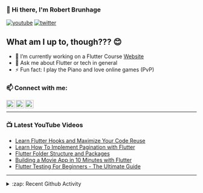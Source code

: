 ### 👋 Hi there, I'm Robert Brunhage

[![youtube](https://img.shields.io/static/v1?label=@RobertBrunhage&message=Subscribe&logo=YouTube&color=FF0000&style=for-the-badge)](http://bit.ly/2SUyRhx)
[![twitter](https://img.shields.io/twitter/follow/robertbrunhage?color=%231DA1F2&logo=twitter&style=for-the-badge)](https://twitter.com/intent/follow?original_referer=https%3A%2F%2Fgithub.com%2Frobertbrunhage&screen_name=robertbrunhage)

## What am I up to, though??? 😊
- 🔭 I’m currently working on a Flutter Course [Website](https://robertbrunhage.com)
- 💬 Ask me about Flutter or tech in general
- ⚡ Fun fact: I play the Piano and love online games (PvP)

### 📫 Connect with me:

[<img align="left" alt="RobertBrunhage | YouTube" width="22px" src="https://cdn.jsdelivr.net/npm/simple-icons@v3/icons/youtube.svg" />][youtube]
[<img align="left" alt="RobertBrunhage | Twitter" width="22px" src="https://cdn.jsdelivr.net/npm/simple-icons@v3/icons/twitter.svg" />][twitter]
[<img align="left" alt="RobertBrunhageDev | Instagram" width="22px" src="https://cdn.jsdelivr.net/npm/simple-icons@v3/icons/instagram.svg" />][instagram]

<br />

---

### 📺 Latest YouTube Videos
<!-- YOUTUBE:START -->
- [Learn Flutter Hooks and Maximize Your Code Reuse](https://www.youtube.com/watch?v=A1DUBgIsCv8)
- [Learn How To Implement Pagination with Flutter](https://www.youtube.com/watch?v=a5QU6cwMHpw)
- [Flutter Folder Structure and Packages](https://www.youtube.com/watch?v=yJRpuTP156o)
- [Building a Movie App in 10 Minutes with Flutter](https://www.youtube.com/watch?v=soTEOI_rIIQ)
- [Flutter Testing For Beginners - The Ultimate Guide](https://www.youtube.com/watch?v=RDY6UYh-nyg)
<!-- YOUTUBE:END -->

---

<details>
  <summary>:zap: Recent Github Activity</summary>
  
<!--START_SECTION:activity-->
1. 🎉 Merged PR [#1](https://github.com/RobertBrunhage/movie_app/pull/1) in [RobertBrunhage/movie_app](https://github.com/RobertBrunhage/movie_app)
2. 🗣 Commented on [#1](https://github.com/RobertBrunhage/movie_app/issues/1) in [RobertBrunhage/movie_app](https://github.com/RobertBrunhage/movie_app)
3. 🗣 Commented on [#92](https://github.com/dart-lang/dart-vim-plugin/issues/92) in [dart-lang/dart-vim-plugin](https://github.com/dart-lang/dart-vim-plugin)
4. ❗️ Closed issue [#1284](https://github.com/SirVer/ultisnips/issues/1284) in [SirVer/ultisnips](https://github.com/SirVer/ultisnips)
5. 🗣 Commented on [#1284](https://github.com/SirVer/ultisnips/issues/1284) in [SirVer/ultisnips](https://github.com/SirVer/ultisnips)
<!--END_SECTION:activity-->

</details>

[twitter]: https://twitter.com/robertbrunhage
[youtube]: https://youtube.com/c/robertbrunhage
[instagram]: https://instagram.com/robertbrunhagedev
